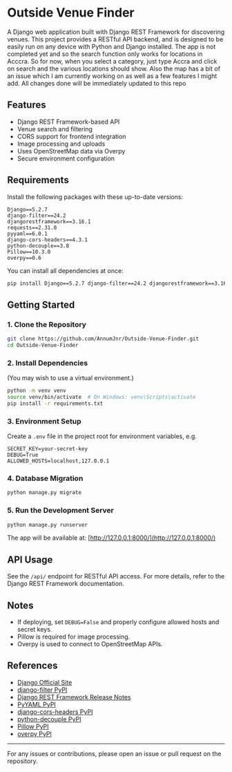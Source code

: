 # Outside Venue Finder

A Django web application built with Django REST Framework for discovering venues. This project provides a RESTful API backend, and is designed to be easily run on any device with Python and Django installed.
The app is not completed yet and so the search function only works for locations in Acccra. So for now, when you select a category, just type Accra and click on search and the various locations should show. Also the map has a bit of an issue which I am currently working on as well as a few features I might add. All changes done will be immediately updated to this repo

## Features

- Django REST Framework-based API
- Venue search and filtering
- CORS support for frontend integration
- Image processing and uploads
- Uses OpenStreetMap data via Overpy
- Secure environment configuration

## Requirements

Install the following packages with these up-to-date versions:

```
Django==5.2.7
django-filter==24.2
djangorestframework==3.16.1
requests==2.31.0
pyyaml==6.0.1
django-cors-headers==4.3.1
python-decouple==3.8
Pillow==10.3.0
overpy==0.6
```

You can install all dependencies at once:
```bash
pip install Django==5.2.7 django-filter==24.2 djangorestframework==3.16.1 requests==2.31.0 pyyaml==6.0.1 django-cors-headers==4.3.1 python-decouple==3.8 Pillow==10.3.0 overpy==0.6
```

## Getting Started

### 1. Clone the Repository

```bash
git clone https://github.com/AnnumJnr/Outside-Venue-Finder.git
cd Outside-Venue-Finder
```

### 2. Install Dependencies

(You may wish to use a virtual environment.)

```bash
python -m venv venv
source venv/bin/activate  # On Windows: venv\Scripts\activate
pip install -r requirements.txt
```

### 3. Environment Setup

Create a `.env` file in the project root for environment variables, e.g.
```
SECRET_KEY=your-secret-key
DEBUG=True
ALLOWED_HOSTS=localhost,127.0.0.1
```

### 4. Database Migration

```bash
python manage.py migrate
```

### 5. Run the Development Server

```bash
python manage.py runserver
```

The app will be available at: [http://127.0.0.1:8000/](http://127.0.0.1:8000/)

## API Usage

See the `/api/` endpoint for RESTful API access. For more details, refer to the Django REST Framework documentation.

## Notes

- If deploying, set `DEBUG=False` and properly configure allowed hosts and secret keys.
- Pillow is required for image processing.
- Overpy is used to connect to OpenStreetMap APIs.



## References

- [Django Official Site](https://www.djangoproject.com/download/)
- [django-filter PyPI](https://pypi.org/project/django-filter/)
- [Django REST Framework Release Notes](https://www.django-rest-framework.org/community/release-notes/)
- [PyYAML PyPI](https://pypi.org/project/PyYAML/)
- [django-cors-headers PyPI](https://pypi.org/project/django-cors-headers/)
- [python-decouple PyPI](https://pypi.org/project/python-decouple/)
- [Pillow PyPI](https://pypi.org/project/Pillow/)
- [overpy PyPI](https://pypi.org/project/overpy/)

---

For any issues or contributions, please open an issue or pull request on the repository.

